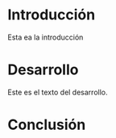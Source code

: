 # Introducción

Esta ea la introducción


# Desarrollo

Este es el texto del desarrollo.

# Conclusión